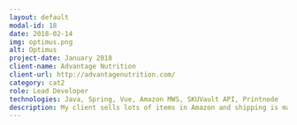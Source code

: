 ```yaml
---
layout: default
modal-id: 18
date: 2018-02-14
img: optimus.png
alt: Optimus
project-date: January 2018
client-name: Advantage Nutrition
client-url: http://advantagenutrition.com/
category: cat2
role: Lead Developer
technologies: Java, Spring, Vue, Amazon MWS, SKUVault API, Printnode
description: My client sells lots of items in Amazon and shipping is managed by Amazon Fulfillment Network. Optimus is an application developed with the aim of cover the overall Fulfillment Inbound Shipment process required by Amazon. It saves the user a lot of time without the need of doing things manually from the Amazon website. Optimus downloads FBA inventory and saves it in our local database. It does the necessary integration with SKUVault to match product SKU's with UPC's. Then the user can easily scan products from within warehouses, the necessary product and box labels are printed automatically and the details of products and boxes are automatically submitted to Amazon. The user can also adjust the inventory units to be always synchronized with SKUVault. Optimus does all of this and much more in the future.
---
```

